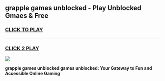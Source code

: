 
## grapple games unblocked - Play Unblocked Gmaes & Free
<h3>
<a href="https://news.freeplayer.one?title=grapple_games_unblocked&ref=16F">CLICK TO PLAY</a></h3>
<hr>

<h3>
<a href="https://news.freeplayer.one?title=grapple_games_unblocked&ref=16F">CLICK 2 PLAY</a>
  
</h3>

<a href="https://news.freeplayer.one?title=grapple_games_unblocked&ref=16F/"><img src="https://clearcache.store/games.png"></a>


**grapple games unblocked games unblocked: Your Gateway to Fun and Accessible Online Gaming**
